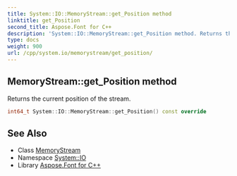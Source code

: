 ```yaml
---
title: System::IO::MemoryStream::get_Position method
linktitle: get_Position
second_title: Aspose.Font for C++
description: 'System::IO::MemoryStream::get_Position method. Returns the current position of the stream in C++.'
type: docs
weight: 900
url: /cpp/system.io/memorystream/get_position/
---
```

## MemoryStream::get_Position method


Returns the current position of the stream.

```cpp
int64_t System::IO::MemoryStream::get_Position() const override
```

## See Also

* Class [MemoryStream](../)
* Namespace [System::IO](../../)
* Library [Aspose.Font for C++](../../../)
